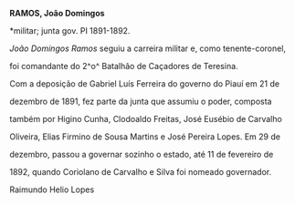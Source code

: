 **RAMOS, João Domingos**



\*militar; junta gov. PI 1891-1892.



*João Domingos Ramos* seguiu a carreira militar e, como tenente-coronel,

foi comandante do 2^o^ Batalhão de Caçadores de Teresina.



Com a deposição de Gabriel Luís Ferreira do governo do Piauí em 21 de

dezembro de 1891, fez parte da junta que assumiu o poder, composta

também por Higino Cunha, Clodoaldo Freitas, José Eusébio de Carvalho

Oliveira, Elias Firmino de Sousa Martins e José Pereira Lopes. Em 29 de

dezembro, passou a governar sozinho o estado, até 11 de fevereiro de

1892, quando Coriolano de Carvalho e Silva foi nomeado governador.



Raimundo Helio Lopes




